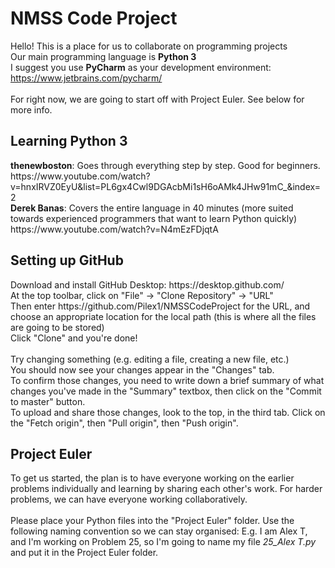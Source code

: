 <h1>NMSS Code Project</h1>

Hello! This is a place for us to collaborate on programming projects<br/>
Our main programming language is <b>Python 3</b><br/>
I suggest you use <b>PyCharm</b> as your development environment: https://www.jetbrains.com/pycharm/<br/><br/>
For right now, we are going to start off with Project Euler. See below for more info.

<h2>Learning Python 3</h2>
<b>thenewboston</b>:
Goes through everything step by step. Good for beginners.
https://www.youtube.com/watch?v=hnxIRVZ0EyU&list=PL6gx4Cwl9DGAcbMi1sH6oAMk4JHw91mC_&index=2
<br>
<b>Derek Banas</b>:
Covers the entire language in 40 minutes (more suited towards experienced programmers that want to learn Python quickly)
https://www.youtube.com/watch?v=N4mEzFDjqtA

<h2>Setting up GitHub</h2>
Download and install GitHub Desktop:
https://desktop.github.com/<br/>
At the top toolbar, click on "File" -> "Clone Repository" -> "URL"<br/>
Then enter https://github.com/Pilex1/NMSSCodeProject for the URL, and choose an appropriate location for the local path (this is where all the files are going to be stored)<br/>
Click "Clone" and you're done!<br/>
<br/>
Try changing something (e.g. editing a file, creating a new file, etc.)<br/>
You should now see your changes appear in the "Changes" tab.<br/>
To confirm those changes, you need to write down a brief summary of what changes you've made in the "Summary" textbox, then click on the "Commit to master" button.<br/>
To upload and share those changes, look to the top, in the third tab. Click on the "Fetch origin", then "Pull origin", then "Push origin".

<h2>Project Euler</h2>
To get us started, the plan is to have everyone working on the earlier problems individually and learning by sharing each other's work. For harder problems, we can have everyone working collaboratively.<br/><br/>
Please place your Python files into the "Project Euler" folder.
Use the following naming convention so we can stay organised:
E.g. I am Alex T, and I'm working on Problem 25, so I'm going to name my file <i>25_Alex T.py</i> and put it in the Project Euler folder.
